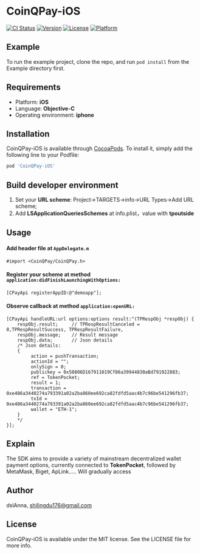 # CoinQPay-iOS

[![CI Status](https://img.shields.io/travis/x-oauth-basic/CoinQPay-iOS.svg?style=flat)](https://travis-ci.org/x-oauth-basic/CoinQPay-iOS)
[![Version](https://img.shields.io/cocoapods/v/CoinQPay-iOS.svg?style=flat)](https://cocoapods.org/pods/CoinQPay-iOS)
[![License](https://img.shields.io/cocoapods/l/CoinQPay-iOS.svg?style=flat)](https://cocoapods.org/pods/CoinQPay-iOS)
[![Platform](https://img.shields.io/cocoapods/p/CoinQPay-iOS.svg?style=flat)](https://cocoapods.org/pods/CoinQPay-iOS)

## Example

To run the example project, clone the repo, and run `pod install` from the Example directory first.

## Requirements
* Platform: **iOS**
* Language: **Objective-C**
* Operating environment: **iphone**

## Installation

CoinQPay-iOS is available through [CocoaPods](https://cocoapods.org). To install
it, simply add the following line to your Podfile:

```ruby
pod 'CoinQPay-iOS'
```

## Build developer environment
1. Set your **URL scheme**: Project->TARGETS->info->URL Types->Add URL scheme;
2. Add **LSApplicationQueriesSchemes** at info.plist，value with **tpoutside**

## Usage
#### Add header file at `AppDelegate.m`

```
#import <CoinQPay/CoinQPay.h>
```
#### Register your scheme at method `application:didFinishLaunchingWithOptions:`
```
[CPayApi registerAppID:@"demoapp"];
```

#### Observe callback at method `application:openURL:`

```
[CPayApi handleURL:url options:options result:^(TPRespObj *respObj) {
    respObj.result;     // TPRespResultCanceled = 0,TPRespResultSuccess, TPRespResultFailure,
    respObj.message;    // Result message
    respObj.data;       // Json details
    /* Json details:
    {
         action = pushTransaction;
         actionId = "";
         onlySign = 0;
         publickey = 0x58806D167911019Cf86a39944830aBd791922883;
         ref = TokenPocket;
         result = 1; 
         transaction = 0xe486a3440274a793391a02a2ba860ee692ca82fdfd5aac4b7c96be541296fb37;
         txId = 0xe486a3440274a793391a02a2ba860ee692ca82fdfd5aac4b7c96be541296fb37;
         wallet = "ETH-1";
    }
    */
}];
```
## Explain
The SDK aims to provide a variety of mainstream decentralized wallet payment options, currently connected to **TokenPocket**, followed by MetaMask, Biget, ApLink..... Will gradually access



## Author

dslAnna, shilingdu176@gmail.com

## License

CoinQPay-iOS is available under the MIT license. See the LICENSE file for more info.


